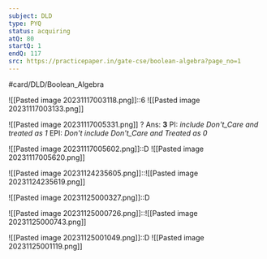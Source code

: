 ```yaml
---
subject: DLD
type: PYQ
status: acquiring
atQ: 80
startQ: 1
endQ: 117
src: https://practicepaper.in/gate-cse/boolean-algebra?page_no=1
---
```

#card/DLD/Boolean_Algebra

![[Pasted image 20231117003118.png]]::6 ![[Pasted image 20231117003133.png]]

![[Pasted image 20231117005331.png]]
?
Ans: **3**
PI: *include Don't_Care and treated as 1*
EPI: *Don't include  Don't_Care and Treated as 0*


![[Pasted image 20231117005602.png]]::D ![[Pasted image 20231117005620.png]] <!--SR:!2023-12-04,2,150-->

![[Pasted image 20231124235605.png]]::![[Pasted image 20231124235619.png]] <!--SR:!2023-12-04,2,150-->

![[Pasted image 20231125000327.png]]::D <!--SR:!2023-12-04,2,150-->

![[Pasted image 20231125000726.png]]::![[Pasted image 20231125000743.png]]

![[Pasted image 20231125001049.png]]::D ![[Pasted image 20231125001119.png]] <!--SR:!2023-12-04,2,150-->

